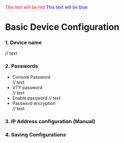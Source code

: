 <span style="color: red;">This text will be red</span>
<span style="color: blue;">This text will be blue</span>

# Basic Device Configuration
### 1. Device name  
// text
### 2. Passwords
* Console Password  
// text
* VTY password  
// text
* Enable password
// text
* Password encryption  
// text
### 3. IP Address configuration (Manual)
### 4. Saving Configurations

